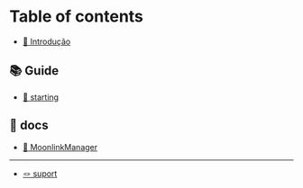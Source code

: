 # Table of contents

* [🎲 Introdução](README.md)

## 📚 Guide

* [🍧 starting](guide/starting.md)

## 🧸 docs

* [🍭 MoonlinkManager](docs/moonlinkmanager.md)

***

* [🪢 suport](https://discord.gg/Gv8uxApUUY)
